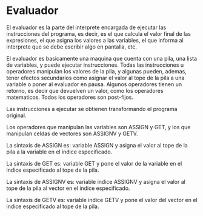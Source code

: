 # Evaluador

El evaluador es la parte del interprete encargada de ejecutar las instrucciones del programa, es decir, es el que calcula
el valor final de las expresiones, el que asigna los valores a las variables, el que informa al interprete que se debe
escribir algo en pantalla, etc.

El evaluador es basicamente una maquina que cuenta con una pila, una lista de variables, y puede ejecutar instrucciones.
Todas las instrucciones u operadores manipulan los valores de la pila, y algunas pueden, ademas, tener efectos secundarios como asignar
el valor al tope de la pila a una variable o poner al evaluador en pausa. Algunos operadores tienen un retorno, es decir
que devuelven un valor, como los operadores matematicos. Todos los operadores son post-fijos.

Las instrucciones a ejecutar se obtienen transformando el programa original.

Los operadores que manipulan las variables son ASSIGN y GET, y los que manipulan celdas de vectores son ASSIGNV y GETV.

La sintaxis de ASSIGN es: variable ASSIGN y asigna el valor al tope de la pila a la variable en el indice especificado.

La sintaxis de GET es: variable GET y pone el valor de la variable en el indice especificado al tope de la pila.

La sintaxis de ASSIGNV es: variable indice ASSIGNV y asigna el valor al tope de la pila al vector en el indice especificado.

La sintaxis de GETV es: variable indice GETV y pone el valor del vector en el indice especificado al tope de la pila.